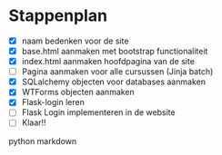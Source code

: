 # Stappenplan

- [x] naam bedenken voor de site
- [x] base.html aanmaken met bootstrap functionaliteit
- [x] index.html aanmaken hoofdpagina van de site
- [ ] Pagina aanmaken voor alle cursussen (Jinja batch)
- [x] SQLalchemy objecten voor databases aanmaken
- [x] WTForms objecten aanmaken
- [x] Flask-login leren
- [ ] Flask Login implementeren in de website
- [ ] Klaar!!

python markdown
